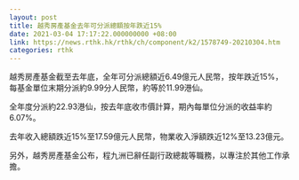 ```yaml
---
layout: post
title: 越秀房產基金去年可分派總額按年跌近15%
date: 2021-03-04 17:17:22.000000000 +08:00
link: https://news.rthk.hk/rthk/ch/component/k2/1578749-20210304.htm
categories: rthk
---
```


越秀房產基金截至去年底，全年可分派總額近6.49億元人民幣，按年跌近15%，每基金單位末期分派約9.99分人民幣，約等於11.99港仙。

全年度分派約22.93港仙，按去年底收市價計算，期內每單位分派的收益率約6.07%。

去年收入總額跌近15%至17.59億元人民幣，物業收入淨額跌近12%至13.23億元。

另外，越秀房產基金公布，程九洲已辭任副行政總裁等職務，以專注於其他工作承擔。
